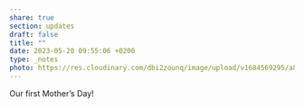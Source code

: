 ```yaml
---
share: true
section: updates
draft: false
title: ""
date: 2023-05-20 09:55:06 +0200
type: _notes
photo: https://res.cloudinary.com/dbi2zounq/image/upload/v1684569295/a8woq66gyj8nrnimgnol.jpg
---
```



Our first Mother’s Day!

